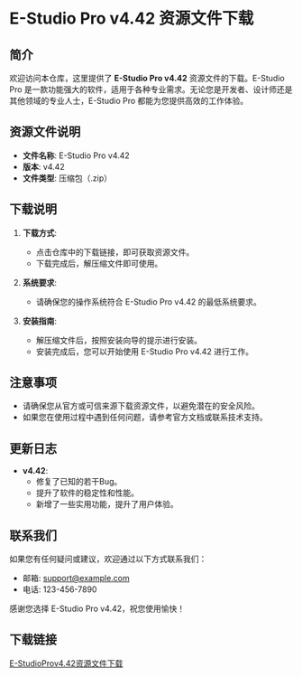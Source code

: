 # E-Studio Pro v4.42 资源文件下载

## 简介

欢迎访问本仓库，这里提供了 **E-Studio Pro v4.42** 资源文件的下载。E-Studio Pro 是一款功能强大的软件，适用于各种专业需求。无论您是开发者、设计师还是其他领域的专业人士，E-Studio Pro 都能为您提供高效的工作体验。

## 资源文件说明

- **文件名称**: E-Studio Pro v4.42
- **版本**: v4.42
- **文件类型**: 压缩包（.zip）

## 下载说明

1. **下载方式**: 
   - 点击仓库中的下载链接，即可获取资源文件。
   - 下载完成后，解压缩文件即可使用。

2. **系统要求**:
   - 请确保您的操作系统符合 E-Studio Pro v4.42 的最低系统要求。

3. **安装指南**:
   - 解压缩文件后，按照安装向导的提示进行安装。
   - 安装完成后，您可以开始使用 E-Studio Pro v4.42 进行工作。

## 注意事项

- 请确保您从官方或可信来源下载资源文件，以避免潜在的安全风险。
- 如果您在使用过程中遇到任何问题，请参考官方文档或联系技术支持。

## 更新日志

- **v4.42**: 
  - 修复了已知的若干Bug。
  - 提升了软件的稳定性和性能。
  - 新增了一些实用功能，提升了用户体验。

## 联系我们

如果您有任何疑问或建议，欢迎通过以下方式联系我们：
- 邮箱: support@example.com
- 电话: 123-456-7890

感谢您选择 E-Studio Pro v4.42，祝您使用愉快！

## 下载链接

[E-StudioProv4.42资源文件下载](https://pan.quark.cn/s/4534e3a36903)